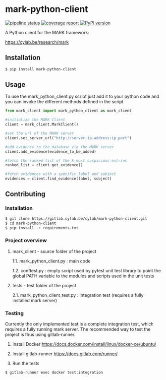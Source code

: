 # mark-python-client

[![pipeline status](https://gitlab.cylab.be/cylab/mark-python-client/badges/master/pipeline.svg)](https://gitlab.cylab.be/cylab/mark-python-client/commits/master)
[![coverage report](https://gitlab.cylab.be/cylab/mark-python-client/badges/master/coverage.svg)](https://gitlab.cylab.be/cylab/mark-python-client/commits/master)
[![PyPI version](https://badge.fury.io/py/mark-python-client.svg)](https://badge.fury.io/py/mark-python-client)

A Python client for the MARK framework:

https://cylab.be/research/mark

## Installation

```bash
$ pip install mark-python-client
```

## Usage

To use the mark_python_client.py script just add it to your python code and you can invoke the different
methods defined in the script

```python
from mark_client import mark_python_client as mark_client

#initialize the MARK Client
client = mark_client.MarkClient()

#set the url of the MARK server
client.set_server_url("http://server.ip.address:ip.port")

#add evidence to the database via the MARK server
client.add_evidence(evidence_to_be_added)

#fetch the ranked list of the k-most suspicious entries
ranked_list = client.get_evidence()

#fetch evidences with a specific label and subject
evidences = client.find_evidence(label, subject)
```

## Contributing

### Installation

```bash
$ git clone https://gitlab.cylab.be/cylab/mark-python-client.git
$ cd mark-python-client
$ pip install -r requirements.txt
```

### Project overview

1. mark_client - source folder of the project

    1.1. mark_python_client.py : main code

    1.2. conftest.py : empty script used by pytest unit test library to point the global PATH variable to the modules and scripts used in the unit tests

2. tests - test folder of the project

   2.1. mark_python_client_test.py : integration test (requires a fully installed mark server)

### Testing

Currently the only implemented test is a complete integration test, which requires a fully running mark server. The recommended way to test the project is thus using gitlab-runner.

1. Install Docker
https://docs.docker.com/install/linux/docker-ce/ubuntu/

2. Install gitlab-runner
https://docs.gitlab.com/runner/

3. Run the tests
```bash
$ gitlab-runner exec docker test:integration
```



